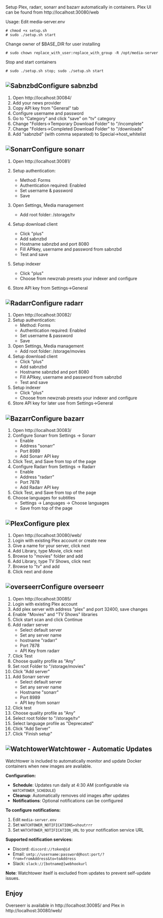 Setup Plex, radarr, sonarr and bazarr automatically in containers.
Plex UI can be found from http://localhost:30080/web

Usage:
Edit media-server.env
```
# chmod +x setup.sh
# sudo ./setup.sh start
```
Change owner of $BASE_DIR for user installing

```
# sudo chown replace_with_user:replace_with_group -R /opt/media-server
```
Stop and start containers
```
# sudo ./setup.sh stop; sudo ./setup.sh start
```


![Sabnzbd](https://avatars.githubusercontent.com/u/960698?s=48&v=4)Configure sabnzbd 
-----------------
1. Open http://localhost:30084/  
2. Add your news provider
3. Copy API key from "General" tab
4. Configure username and password
5. Go to "Category" and click "save" on "tv" category
6. Change "Folders->Temporary Download Folder" to "/incomplete"
7. Change "Folders->Completed Download Folder" to "/downloads"
8. Add "sabnzbd" (with comma separated) to Special->host_whitelist


![Sonarr](https://avatars.githubusercontent.com/u/1082903?s=48&v=4)Configure sonarr 
----------------

1. Open http://localhost:30081/
2. Setup authentication:
   * Method: Forms
   * Authentication required: Enabled
   * Set username & password
   * Save
3. Open Settings, Media management
   * Add root folder: /storage/tv
4. Setup download client
   * Click "plus"
   * Add sabnzbd
   * Hostname sabnzbd and port 8080
   * Fill APIkey, username and password from sabnzbd
   * Test and save
5. Setup indexer
   * Click "plus"
   * Choose from newznab presets your indexer and configure

6. Store API key from Settings->General
  
![Radarr](https://avatars.githubusercontent.com/u/25025331?s=48&v=4)Configure radarr 
----------------

1. Open http://localhost:30082/
2. Setup authentication:
   * Method: Forms
   * Authentication required: Enabled
   * Set username & password
   * Save
3. Open Settings, Media management
   * Add root folder: /storage/movies
4. Setup download client
   * Click "plus"
   * Add sabnzbd
   * Hostname sabnzbd and port 8080
   * Fill APIkey, username and password from sabnzbd
   * Test and save
5. Setup indexer
   * Click "plus"
   * Choose from newznab presets your indexer and configure
6. Store API key for later use from Settings->General
     
![Bazarr](https://avatars.githubusercontent.com/u/44780843?s=200&v=4)Configure bazarr 
----------------

1. Open http://localhost:30083/
2. Configure Sonarr from Settings -> Sonarr
    * Enable
    * Address "sonarr"
    * Port 8989
    * Add Sonarr API key
3. Click Test, and Save from top of the page
4. Configure Radarr from Settings -> Radarr
    * Enable
    * Address "radarr"
    * Port 7878
    * Add Radarr API key
5. Click Test, and Save from top of the page
6. Choose languages for subtitles
    * Settings -> Languages -> Choose languages
    * Save from top of the page

![Plex](https://avatars.githubusercontent.com/u/324832?s=200&v=4)Configure plex 
---------------
1. Open http://localhost:30080/web/
2. Login with existing Plex account or create new
3. Give a name for your server, click next
4. Add Library, type Movie, click next
5. Browse to "movies" folder and add
6. Add Library, type TV Shows, click next
7. Browse to "tv" and add
8. Click next and done


![overseerr](https://overseerr.dev/_next/image?url=%2Fos_logo_filled.svg&w=96&q=75)Configure overseerr 
-------------------
1. Open http://localhost:30085/
2. Login with existing Plex account 
3. Add plex server with address "plex" and port 32400, save changes
4. Enable "Movies" and "TV Shows" libraries
5. Click start scan and click Continue
6. Add radarr server
    * Select default server
    * Set any server name
    * hostname "radarr"
    * Port 7878
    * API Key from radarr
7. Click Test
8. Choose quality profile as "Any"
9. Set root Folder to "/storage/movies"
10. Click "Add server"
11. Add Sonarr server
    * Select default server
    * Set any server name
    * Hostname "sonarr"
    * Port 8989
    * API key from sonarr 
12. Click test
13. Choose quality profile as "Any"
14. Select root folder to "/storage/tv"
15. Select language profile as "Deprecated"
16. Click "Add Server"
17. Click "Finish setup"


![Watchtower](https://containrrr.dev/watchtower/assets/logo-450px.png)Watchtower - Automatic Updates
----------------------------------
Watchtower is included to automatically monitor and update Docker containers when new images are available.

**Configuration:**
- **Schedule**: Updates run daily at 4:30 AM (configurable via `WATCHTOWER_SCHEDULE`)
- **Cleanup**: Automatically removes old images after updates
- **Notifications**: Optional notifications can be configured

**To configure notifications:**
1. Edit `media-server.env`
2. Set `WATCHTOWER_NOTIFICATIONS=shoutrrr` 
3. Set `WATCHTOWER_NOTIFICATION_URL` to your notification service URL

**Supported notification services:**
- Discord: `discord://token@id`
- Email: `smtp://username:password@host:port/?from=fromAddress&to=toAddress`
- Slack: `slack://[botname@]webhookurl`

**Note**: Watchtower itself is excluded from updates to prevent self-update issues.


Enjoy
-----
Overseerr is available in http://localhost:30085/ and Plex in http://localhost:30080/web/
